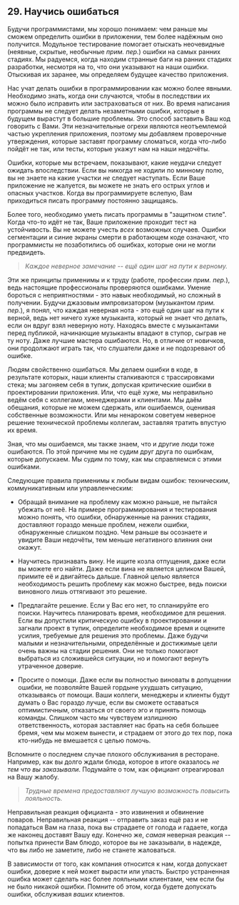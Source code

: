 ## 29. Научись ошибаться

Будучи программистами, мы хорошо понимаем: чем раньше мы сможем определить
ошибки в приложении, тем более надёжным оно получится. Модульное тестирование
помогает отыскать неочевидные (неявные, скрытые, необычные _прим. пер._) ошибки
на самых ранних стадиях. Мы радуемся, когда находим странные баги на ранних
стадиях разработки, несмотря на то, что они указывают на наши ошибки. Отыскивая
их заранее, мы определяем будущее качество приложения.

Нас учат делать ошибки в программировании как можно более явными. Необходимо
знать, когда они случаются, чтобы в последствии их можно было исправить или
застраховаться от них. Во время написания программы не следует делать
незаметными ошибки, которые в будущем вырастут в большие проблемы. Это способ
заставить Ваш код говорить с Вами. Эти незначительные огрехи являются
неотъемлемой частью укрепления приложения, поэтому мы добавляем проверочные
утверждения, которые заставят программу сломаться, когда что-либо пойдёт не так,
или тесты, которые укажут нам на наши недочёты.

Ошибки, которые мы встречаем, показывают, какие неудачи следует ожидать
впоследствии. Если вы никогда не ходили по минному полю, вы не знаете на какие
участки _не_ следует наступать. Если Ваше приложение не жалуется, вы можете не
знать его острых углов и опасных участков. Когда вы программируете вслепую, Вам
приходиться писать программу постоянно защищаясь.

Более того, необходимо уметь писать программы в "защитном стиле". Когда что-то
идёт не так, Ваше приложение проходит тест на устойчивость. Вы не можете учесть
_всех_ возможных случаев. Ошибки сегментации и синие экраны смерти в работающем
коде означают, что программисты не позаботились об ошибках, которые они не могли
предвидеть.

> *Каждое неверное замечание -- ещё один шаг на пути к верному.*

Эти же принципы применимы и к труду (работе, профессии _прим. пер._), ведь
настоящие профессионалы проверяются ошибками. Умение бороться с неприятностями -
это навык необходимый, но сложный в получении. Будучи джазовым импровизатором
(музыкантом _прим. пер._), я понял, что каждая неверная нота - это ещё один шаг
на пути к верной, ведь нет ничего хуже музыканта, который не знает что делать,
если он вдруг взял неверную ноту. Находясь вместе с музыкантами перед публикой,
начинающие музыканты впадают в ступор, сыграв не ту ноту. Даже лучшие мастера
ошибаются. Но, в отличие от новичков, они продолжают играть так, что слушатели
даже и не подозревают об ошибке.

Людям свойственно ошибаться. Мы делаем ошибки в коде, в результате которых, наши
клиенты сталкиваются с трассировками стека; мы загоняем себя в тупик, допуская
критические ошибки в проектировании приложения. Или, что ещё хуже, мы
неправильно ведём себя с коллегами, менеджерами и клиентами. Мы даём обещания,
которые не можем сдержать, или ошибаемся, оценивая собственные возможности. Или
мы ненароком советуем неверное решение технической проблемы коллегам, заставляя
тратить впустую их время.

Зная, что мы ошибаемся, мы также знаем, что и другие люди тоже ошибаются. По
этой причине мы не судим друг друга по ошибкам, которые допускаем. Мы судим по
тому, как мы справляемся с этими ошибками.

Следующие правила применимы к любым видам ошибок: техническим, коммуникативным
или управленческим:

+ Обращай внимание на проблему как можно раньше, не пытайся убежать от неё.  На
  примере программирования и тестирования можно понять, что ошибки, обнаруженные
  на ранних стадиях, доставляют гораздо меньше проблем, нежели ошибки,
  обнаруженные слишком поздно. Чем раньше вы осознаете и увидите Ваши недочёты,
  тем меньше негативного влияния они окажут.

+ Научитесь признавать вину. Не ищите козла отпущения, даже если вы можете его
  найти. Даже если вина не является целиком Вашей, примите её и двигайтесь
  дальше. Главной целью является необходимость решить проблему как можно
  быстрее, ведь поиски виновного лишь оттягивают это решение.

+ Предлагайте решение. Если у Вас его нет, то спланируйте его поиски.  Научитесь
  планировать время, необходимое для решения. Если вы допустили критическую
  ошибку в проектировании и загнали проект в тупик, определите необходимое время
  и оцените усилия, требуемые для решения это проблемы. Даже будучи малыми и
  незначительными, определённые и достижимые цели очень важны на стадии решения.
  Они не только помогают выбраться из сложившейся ситуации, но и помогают
  вернуть утраченное доверие.

+ Просите о помощи. Даже если вы полностью виноваты в допущении ошибки, не
  позволяйте Вашей гордыне ухудшать ситуацию, отказываясь от помощи. Ваши
  коллеги, менеджеры и клиенты будут думать о Вас гораздо лучше, если вы сможете
  оставаться оптимистичным, отказаться от своего эго и принять помощь команды.
  Слишком часто мы чувствуем излишнюю ответственность, которая заставляет нас
  брать на себя большее бремя, чем мы можем вынести, и страдаем от этого до тех
  пор, пока кто-нибудь не вмешается с целью помочь.

Вспомните о последнем случае плохого обслуживания в ресторане. Например, как вы
долго ждали блюда, которое в итоге оказалось _не тем что вы заказывали_.
Подумайте о том, как официант отреагировал на Вашу жалобу.

> *Трудные времена предоставляют лучшую возможность повысить лояльность.*

Неправильная реакция официанта - это извинения и обвинение поваров. Неправильная
реакция -- отправить заказ ещё раз и не попадаться Вам на глаза, пока вы
страдаете от голода и гадаете, когда же наконец доставят Вашу еду. Конечно же,
_самая_ неверная реакция -- попытка принести Вам блюдо, которое вы не
заказывали, в надежде, что вы либо не заметите, либо не станете жаловаться.

В зависимости от того, как компания относится к нам, когда допускает ошибки,
доверие к ней может вырасти или упасть. Быстро устраненная ошибка может сделать
нас более лояльными клиентами, чем если бы не было никакой ошибки. Помните об
этом, когда будете допускать ошибки, обслуживая _ваших_ клиентов.
